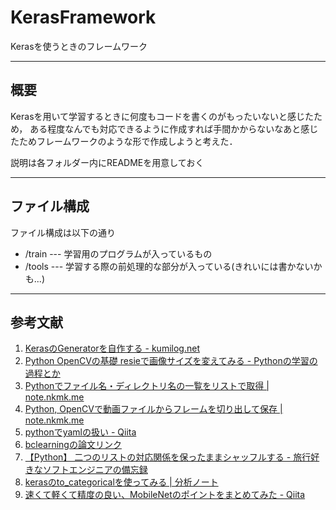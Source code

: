 # KerasFramework

Kerasを使うときのフレームワーク

--------------

## 概要

Kerasを用いて学習するときに何度もコードを書くのがもったいないと感じたため，
ある程度なんでも対応できるように作成すれば手間かからないなあと感じたためフレームワークのような形で作成しようと考えた．

説明は各フォルダー内にREADMEを用意しておく

--------------

## ファイル構成

ファイル構成は以下の通り

- /train --- 学習用のプログラムが入っているもの
- /tools --- 学習する際の前処理的な部分が入っている(きれいには書かないかも...)

--------------

## 参考文献

1. [KerasのGeneratorを自作する - kumilog.net](https://www.kumilog.net/entry/keras-generator)
2. [Python OpenCVの基礎 resieで画像サイズを変えてみる - Pythonの学習の過程とか](https://peaceandhilightandpython.hatenablog.com/entry/2016/01/09/214333)
3. [Pythonでファイル名・ディレクトリ名の一覧をリストで取得 | note.nkmk.me](https://note.nkmk.me/python-listdir-isfile-isdir/)
4. [Python, OpenCVで動画ファイルからフレームを切り出して保存 | note.nkmk.me](https://note.nkmk.me/python-opencv-video-to-still-image/)
5. [pythonでyamlの扱い - Qiita](https://qiita.com/konoui/items/1d19aee73ff6e5135b73)
6. [bclearningの論文リンク](https://arxiv.org/abs/1711.10284)
7. [【Python】 二つのリストの対応関係を保ったままシャッフルする - 旅行好きなソフトエンジニアの備忘録](https://mail.google.com/mail/u/2/?tab=wm&ogbl#inbox/FMfcgxwHNWJQmWdZwjDBJHsLcZWGHfTq)
8. [kerasのto_categoricalを使ってみる | 分析ノート](https://analytics-note.xyz/machine-learning/keras-to-categorical/)
9. [速くて軽くて精度の良い、MobileNetのポイントをまとめてみた - Qiita](https://qiita.com/simonritchie/items/f6d6196b1b0c41ca163c)